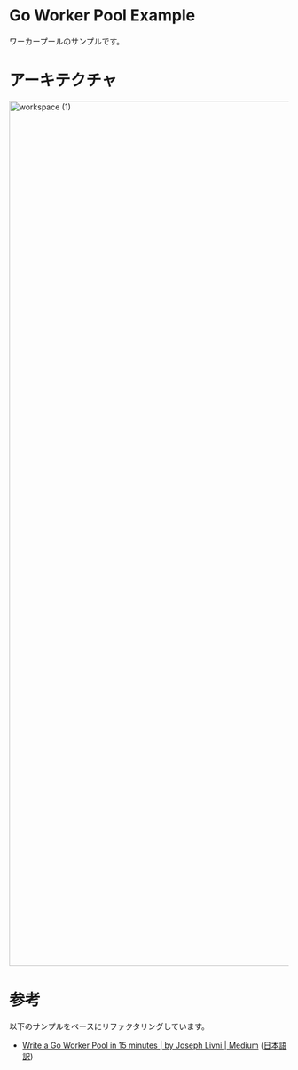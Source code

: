 # Go Worker Pool Example
ワーカープールのサンプルです。

# アーキテクチャ
<img width="1556" alt="workspace (1)" src="https://github.com/shibe23/example-worker_pool/assets/14909786/35bab4df-48ee-4a00-be25-f97c11ede758">

# 参考
以下のサンプルをベースにリファクタリングしています。
- [Write a Go Worker Pool in 15 minutes | by Joseph Livni | Medium](https://medium.com/@j.d.livni/write-a-go-worker-pool-in-15-minutes-c9b42f640923)
([日本語訳](https://qiita.com/tutuz/items/798361dc78412da2bba6))
